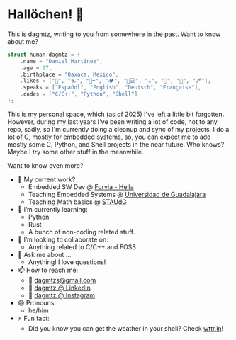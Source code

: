 # Hallöchen! 👋

This is dagmtz, writing to you from somewhere in the past. Want to know about me?

```C
struct human dagmtz = {
    .name = "Daniel Martínez",
    .age = 27,
    .birthplace = "Oaxaca, Mexico",
    .likes = ["🧗", "🏊", "🏃‍➡️", "🏕", "🐧💻", "☕", "🎹", "🎸", "🖋"],
    .speaks = ["Español", "English", "Deutsch", "Française"],
    .codes = ["C/C++", "Python", "Shell"]
};
```

This is my personal space, which (as of 2025) I've left a little bit forgotten. However, during my last years I've been writing a lot of code, not to any repo,
sadly, so I'm currently doing a cleanup and sync of my projects. I do a lot of C, mostly for embedded systems, so, you can expect me to add mostly some C, Python, and Shell projects in the near future. Who knows? Maybe I try some other stuff in the meanwhile.

Want to know even more?

- 🔭 My current work? 
    - Embedded SW Dev @ [Forvia - Hella](https://www.hella.com/hella-mx)
    - Teaching Embedded Systems @ [Universidad de Guadalajara](https://www.udg.mx)
    - Teaching Math basics @ [STAUdG](https://www.staudeg.org)
- 🌱 I’m currently learning:
    - Python
    - Rust
    - A bunch of non-coding related stuff.
- 👯 I’m looking to collaborate on:
    - Anything related to C/C++ and FOSS.
- 💬 Ask me about ...
    - Anything! I love questions! 
- 📫 How to reach me: 
    - 📧 [dagmtzs@gmail.com](mailto:dagmtzs@gmail.com)
    - 💼 [dagmtz @ LinkedIn](https://www.linkedin.com/in/dagmtzs)
    - 📸 [dagmtz @ Instagram](https://www.instagram.com/dagmtz)
- 😄 Pronouns: 
    - he/him
- ⚡ Fun fact:
    - Did you know you can get the weather in your shell? Check [wttr.in](wttr.in)!
